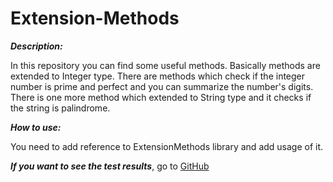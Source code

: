 # Extension-Methods
***Description:***

In this repository you can find some useful methods. Basically methods are extended to Integer type.
There are methods which check if the integer number is prime and perfect and you can summarize the number's digits.
There is one more method which extended to String type and it checks if the string is palindrome.

***How to use:***

You need to add reference to ExtensionMethods library and add usage of it.

***If you want to see the test results***, go to [GitHub]( https://github.com/TsovinarGh/Extension-Methods/blob/master/ExtensionMethods/ConsoleTest/Program.cs)
